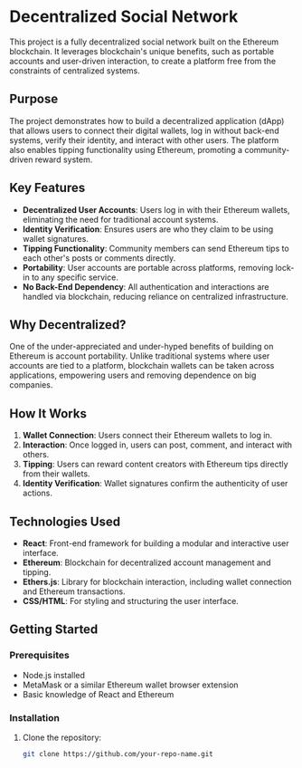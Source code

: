# Decentralized Social Network

This project is a fully decentralized social network built on the Ethereum blockchain. It leverages blockchain's unique benefits, such as portable accounts and user-driven interaction, to create a platform free from the constraints of centralized systems.

## Purpose

The project demonstrates how to build a decentralized application (dApp) that allows users to connect their digital wallets, log in without back-end systems, verify their identity, and interact with other users. The platform also enables tipping functionality using Ethereum, promoting a community-driven reward system.

## Key Features

- **Decentralized User Accounts**: Users log in with their Ethereum wallets, eliminating the need for traditional account systems.
- **Identity Verification**: Ensures users are who they claim to be using wallet signatures.
- **Tipping Functionality**: Community members can send Ethereum tips to each other's posts or comments directly.
- **Portability**: User accounts are portable across platforms, removing lock-in to any specific service.
- **No Back-End Dependency**: All authentication and interactions are handled via blockchain, reducing reliance on centralized infrastructure.

## Why Decentralized?

One of the under-appreciated and under-hyped benefits of building on Ethereum is account portability. Unlike traditional systems where user accounts are tied to a platform, blockchain wallets can be taken across applications, empowering users and removing dependence on big companies.

## How It Works

1. **Wallet Connection**: Users connect their Ethereum wallets to log in.  
2. **Interaction**: Once logged in, users can post, comment, and interact with others.  
3. **Tipping**: Users can reward content creators with Ethereum tips directly from their wallets.  
4. **Identity Verification**: Wallet signatures confirm the authenticity of user actions.  

## Technologies Used

- **React**: Front-end framework for building a modular and interactive user interface.  
- **Ethereum**: Blockchain for decentralized account management and tipping.  
- **Ethers.js**: Library for blockchain interaction, including wallet connection and Ethereum transactions.  
- **CSS/HTML**: For styling and structuring the user interface.  

## Getting Started

### Prerequisites
- Node.js installed
- MetaMask or a similar Ethereum wallet browser extension
- Basic knowledge of React and Ethereum

### Installation
1. Clone the repository:
   ```bash
   git clone https://github.com/your-repo-name.git
